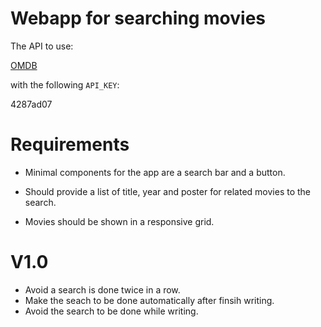 # Webapp for searching movies

The API to use:

[OMDB](https://www.omdbapi.com/)

with the following `API_KEY`:

4287ad07

# Requirements

* Minimal components for the app are a search bar and a button.

* Should provide a list of title, year and poster for related movies to the search.

* Movies should be shown in a responsive grid.

# V1.0
* Avoid a search is done twice in a row.
* Make the seach to be done automatically after finsih writing.
* Avoid the search to be done while writing.